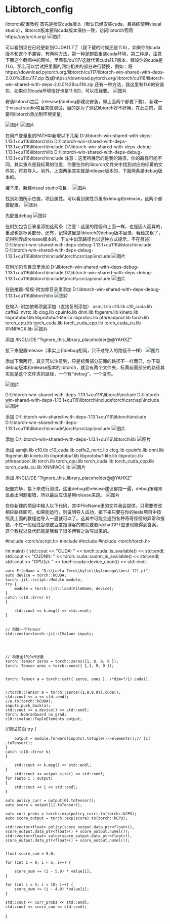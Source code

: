 # Libtorch_config
libtorch配置教程
首先是检查cuda版本（默认已经安装cuda，且熟练使用visual studio），libtorch版本要和cuda版本保持一致，访问libtorch官网https://pytorch.org/ 
 ![图片](https://user-images.githubusercontent.com/126166790/233633624-c74c0d53-40ed-43b4-a385-d639533e1db2.png)

可以看到现在已经更新到CUDA11.7了（我下载的时候还是11.6），如果你的cuda版本和这个不兼容，有两种方法，第一种是卸载重装cuda环境，第二种是，注意下面这个截图中的网址，里面有/cu117/这就代表cuda11.7版本，假设你的cuda是11.6，那么可以尝试把里面的网址相关的部分进行替换，例如：将https://download.pytorch.org/libtorch/cu117/libtorch-win-shared-with-deps-2.0.0%2Bcu117.zip
改成https://download.pytorch.org/libtorch/cu116/libtorch-win-shared-with-deps-2.0.0%2Bcu116.zip
还有一种方法，我这里有11.6的安装包，如果你的cuda环境恰好也是11.6的，可以找我要。
![图片](https://user-images.githubusercontent.com/126166790/233633693-ebf7398f-34bb-46ad-ac9d-ef897efbdeea.png)

 
安装libtorch之后（release和debug都建议安装，即上面两个都要下载），新建一个visual studio项目来做测试，目的是为了测试libtorch好不好用，在此之前，需要将libtorch添加到环境变量，
 
 ![图片](https://user-images.githubusercontent.com/126166790/233633718-914d07b3-a9d5-4b8b-8367-62fa505c5453.png)
![图片](https://user-images.githubusercontent.com/126166790/233633744-3cfc10dc-fd59-4eec-b472-1db6ea7bf8e6.png)

在用户变量里的PATH中新增以下几条
D:\libtorch-win-shared-with-deps-1.13.1+cu116\libtorch\lib
D:\libtorch-win-shared-with-deps-1.13.1+cu116\libtorch\include
D:\libtorch-win-shared-with-deps-debug-1.13.1+cu116\libtorch\lib
D:\libtorch-win-shared-with-deps-debug-1.13.1+cu116\libtorch\include
注意：这里所展示的是我的路径，你的路径可能不同，其实重点是我标黄的位置，你要在你的libtorch文件夹中找到对应的标黄的文件夹，将其导入。另外，上面两条其实就是release版本的，下面两条是debug版本的。

接下来，新建visual studio项目，
 ![图片](https://user-images.githubusercontent.com/126166790/233633774-58c784c1-c660-4f63-a660-0093ad7ee5e8.png)

找到如图所示位置，项目属性。可以看到属性页里有debug和release，这两个都要配置。
 ![图片](https://user-images.githubusercontent.com/126166790/233633794-c7203ca1-dedc-4757-ab57-83405b7a1b0d.png)

先配置debug
 ![图片](https://user-images.githubusercontent.com/126166790/233633821-a40cc9ce-5b62-4d50-9a0d-46766c12b2f1.png)

在附加包含目录里添加这两条（注意：这里的路径和上面一样，也是因人而异的，重点也是标黄部分，还有，记得这里是libtorch的debug版本目录，我给加粗了，记得别弄成release版本的，下文中出现路径也以这种方式提示，不在赘述）
D:\libtorch-win-shared-with-deps-debug-1.13.1+cu116\libtorch\include
D:\libtorch-win-shared-with-deps-debug-1.13.1+cu116\libtorch\include\torch\csrc\api\include
 ![图片](https://user-images.githubusercontent.com/126166790/233633867-dec45fd9-7572-4b1a-b3be-3d149bff0878.png)

在附加包含目录里添加
D:\libtorch-win-shared-with-deps-debug-1.13.1+cu116\libtorch\include
D:\libtorch-win-shared-with-deps-debug-1.13.1+cu116\libtorch\include\torch\csrc\api\include
![图片](https://user-images.githubusercontent.com/126166790/233633891-25b9575c-5c49-4856-b27a-153590fb67cb.png)

 
在链接器-常规-附加库目录里添加
D:\libtorch-win-shared-with-deps-debug-1.13.1+cu116\libtorch\lib
 ![图片](https://user-images.githubusercontent.com/126166790/233633915-55793222-2360-465e-9e57-c1505686e277.png)

在输入-附加依赖项里添加（直接复制添加）
asmjit.lib
c10.lib
c10_cuda.lib
caffe2_nvrtc.lib
clog.lib
cpuinfo.lib
dnnl.lib
fbgemm.lib
kineto.lib
libprotobuf.lib
libprotobuf-lite.lib
libprotoc.lib
pthreadpool.lib
torch.lib
torch_cpu.lib
torch_cuda.lib
torch_cuda_cpp.lib
torch_cuda_cu.lib
XNNPACK.lib
 ![图片](https://user-images.githubusercontent.com/126166790/233633965-633d7e48-6f43-4996-ad9e-14535a58175f.png)

添加
/INCLUDE:"?ignore_this_library_placeholder@@YAHXZ"


接下来配置release（事实上和debug相同，只不过导入的路径不一样）
 ![图片](https://user-images.githubusercontent.com/126166790/233633995-7383f34f-955d-4367-8574-572c7335a7d6.png)

添加下面两行，其实可以注意到，只是标黄部分前面的路径不一样而已，你下载debug版本和release版本的libtorch，就会有两个文件夹，标黄前面部分的路径其实就是这个文件夹的路径，一个有“debug”，一个没有。
 
![图片](https://user-images.githubusercontent.com/126166790/233634036-68320403-ee26-4a83-9134-38f60aba2b88.png)

D:\libtorch-win-shared-with-deps-1.13.1+cu116\libtorch\include
D:\libtorch-win-shared-with-deps-1.13.1+cu116\libtorch\include\torch\csrc\api\include
![图片](https://user-images.githubusercontent.com/126166790/233634100-299998a1-65f7-4c31-b44d-4b3879a8563e.png)

 
添加
D:\libtorch-win-shared-with-deps-1.13.1+cu116\libtorch\include
D:\libtorch-win-shared-with-deps-1.13.1+cu116\libtorch\include\torch\csrc\api\include
 ![图片](https://user-images.githubusercontent.com/126166790/233634089-dc4af0bc-a6fc-4a58-ae62-c0e10f2391a5.png)

添加
D:\libtorch-win-shared-with-deps-1.13.1+cu116\libtorch\lib
![图片](https://user-images.githubusercontent.com/126166790/233634068-0a0b2bba-d8a8-45c0-8c04-e47b39da3177.png)

 
添加
asmjit.lib
c10.lib
c10_cuda.lib
caffe2_nvrtc.lib
clog.lib
cpuinfo.lib
dnnl.lib
fbgemm.lib
kineto.lib
libprotobuf.lib
libprotobuf-lite.lib
libprotoc.lib
pthreadpool.lib
torch.lib
torch_cpu.lib
torch_cuda.lib
torch_cuda_cpp.lib
torch_cuda_cu.lib
XNNPACK.lib
 ![图片](https://user-images.githubusercontent.com/126166790/233634118-d834eaf0-90b5-45d6-ac01-cf1eecc4ca21.png)

添加
/INCLUDE:"?ignore_this_library_placeholder@@YAHXZ"

配置完毕，接下来进行测试。这里debug和release建议都跑一遍，debug按理来说会出问题报错，所以最后应该是用release来跑。
 ![图片](https://user-images.githubusercontent.com/126166790/233634183-e97f1579-767b-4632-bc71-1a8ddd8fa9b7.png)

在你新建的项目中输入以下代码，其中FileName里的文件我会提供，只需要修改相应路径即可，如果能运行，则说明导入成功，接下来只要在你的leela项目中按照我上面的教程也导入一遍就可以了。这其中可能会遇到各种奇奇怪怪的异常和报错，不过一般经过谷歌或百度搜博客的教程或者问chatGPT应该也能得到答案，这个教程以及代码就是我看了很多博客之后写出来的。

#include <torch/script.h>
#include <iostream>
#include <memory>
#include <torch/torch.h>

int main() {
	std::cout << "CUDA: " << torch::cuda::is_available() << std::endl;
	std::cout << "CUDNN: " << torch::cuda::cudnn_is_available() << std::endl;
	std::cout << "GPU(s): " << torch::cuda::device_count() << std::endl;

	auto FileName = "D:\\Leela Zero\\kylin\\kylinnogo\\best_121.pt";
	auto device = torch::kCUDA;
	torch::jit::script::Module module;
	try {
		module = torch::jit::load(FileName, device);
	}
	catch (c10::Error k)
	{

		std::cout << k.msg() << std::endl;
	}


	// 创建一个Tensor
	std::vector<torch::jit::IValue> inputs;


	

	// 构造全1的9x9张量
	torch::Tensor zeros = torch::zeros({1, 8, 9, 9 });
	torch::Tensor ones = torch::ones({ 1,1, 9, 9 });

	
	torch::Tensor a = torch::cat({ zeros, ones }, /*dim=*/1).cuda();
	

	//torch::Tensor a = torch::zeros({1,9,9,9}).cuda();
	std::cout << a << std::endl;
	//a.to(torch::kCUDA);
	inputs.push_back(a);
	std::cout << a.device() << std::endl;
	torch::NoGradGuard no_grad;
	c10::ivalue::TupleElements output;
//测试前向
	try {
	
		output = module.forward(inputs).toTuple()->elements();// [1] .toTensor();
	}
	catch (c10::Error k)
	{
		
		std::cout << k.msg() << std::endl;
	}
		std::cout << output.size() << std::endl;
	for (auto i : output)
	{
		std::cout << i << std::endl;
	}

	auto policy_curr = output[0].toTensor();
	auto score = output[1].toTensor();

	auto curr_probs = torch::exp(policy_curr).to(torch::kCPU);
	auto score_output = torch::exp(score).to(torch::kCPU);

	std::vector<float> policy(score_output.data_ptr<float>(), score_output.data_ptr<float>() + score_output.numel());
	std::vector<float> value(score_output.data_ptr<float>(), score_output.data_ptr<float>() + score_output.numel());


	float score_sum = 0.0;
	
	for (int i = 0; i < 5; i++) {

		score_sum += (i - 5.0) * value[i];
	}
	
	for (int i = 5; i < 10; i++) {		
		score_sum += (i - 4.0) *value[i];
	}

	std::cout << curr_probs << std::endl;
	std::cout << score_sum << std::endl;
}

